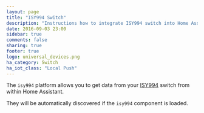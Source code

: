 ```yaml
---
layout: page
title: "ISY994 Switch"
description: "Instructions how to integrate ISY994 switch into Home Assistant."
date: 2016-09-03 23:00
sidebar: true
comments: false
sharing: true
footer: true
logo: universal_devices.png
ha_category: Switch
ha_iot_class: "Local Push"
---
```


The `isy994` platform allows you to get data from your [ISY994](https://www.universal-devices.com/residential/isy994i-series/) switch from within Home Assistant.

They will be automatically discovered if the `isy994` component is loaded.
